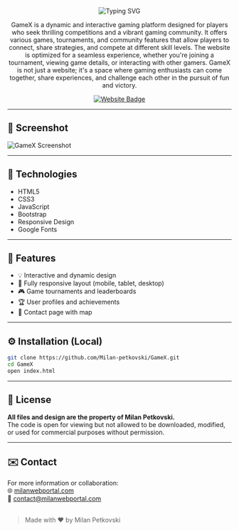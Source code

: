 <p align="center">
  <img src="https://readme-typing-svg.herokuapp.com?font=Fira+Code&size=35&duration=4000&pause=1000&color=fd8506&center=true&vCenter=true&width=500&lines=GameX+Platform;Gaming+Community;Join+the+Action!" alt="Typing SVG" />
</p>

<p align="center">
  GameX is a dynamic and interactive gaming platform designed for players who seek thrilling competitions and a vibrant gaming community. It offers various games, tournaments, and community features that allow players to connect, share strategies, and compete at different skill levels. The website is optimized for a seamless experience, whether you're joining a tournament, viewing game details, or interacting with other gamers. GameX is not just a website; it's a space where gaming enthusiasts can come together, share experiences, and challenge each other in the pursuit of fun and victory.
</p>

<p align="center">
  <a href="https://gamex.milanwebportal.com">
    <img src="https://img.shields.io/badge/Visit-Website-fd8506?style=for-the-badge&logo=google-chrome&logoColor=white" alt="Website Badge">
  </a>
</p>

<hr>

## 📸 Screenshot

![GameX Screenshot](https://i.postimg.cc/VNzMjbQC/gamex.png)

<hr>

## 🚀 Technologies

- HTML5  
- CSS3  
- JavaScript  
- Bootstrap
- Responsive Design  
- Google Fonts

<hr>

## 🎯 Features

- 💡 Interactive and dynamic design
- 📱 Fully responsive layout (mobile, tablet, desktop)
- 🎮 Game tournaments and leaderboards
- 🏆 User profiles and achievements
- 📍 Contact page with map

<hr>

## ⚙️ Installation (Local)

```bash
git clone https://github.com/Milan-petkovski/GameX.git
cd GameX
open index.html
```

<hr>

## 📄 License

**All files and design are the property of Milan Petkovski.**
<br>
The code is open for viewing but not allowed to be downloaded, modified, or used for commercial purposes without permission.

<hr>

## ✉️ Contact

For more information or collaboration:
<br>
🌐 [milanwebportal.com](https://milanwebportal.com)
<br>
📧 [contact@milanwebportal.com](mailto:contact@milanwebportal.com)
<br><br>

> Made with ❤️ by Milan Petkovski

